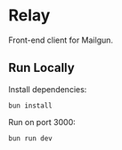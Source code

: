 # Relay

Front-end client for Mailgun.

## Run Locally

Install dependencies:

```
bun install
```

Run on port 3000:

```
bun run dev
```
